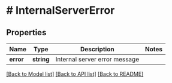 # # InternalServerError

## Properties

Name | Type | Description | Notes
------------ | ------------- | ------------- | -------------
**error** | **string** | Internal server error message | 

[[Back to Model list]](../../README.md#documentation-for-models) [[Back to API list]](../../README.md#documentation-for-api-endpoints) [[Back to README]](../../README.md)


